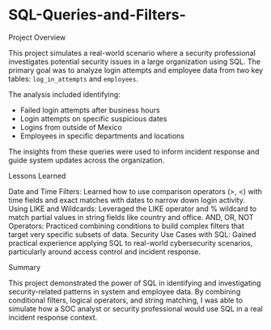 # SQL-Queries-and-Filters-

Project Overview

This project simulates a real-world scenario where a security professional investigates potential security issues in a large organization using SQL. The primary goal was to analyze login attempts and employee data from two key tables: `log_in_attempts` and `employees`.

The analysis included identifying:
- Failed login attempts after business hours
- Login attempts on specific suspicious dates
- Logins from outside of Mexico
- Employees in specific departments and locations

The insights from these queries were used to inform incident response and guide system updates across the organization.

Lessons Learned

  Date and Time Filters: Learned how to use comparison operators (>, <) with time fields and exact matches with dates to narrow down login activity. Using LIKE and Wildcards: Leveraged the LIKE operator and % wildcard to match partial values in string fields like country and office. AND, OR, NOT Operators: Practiced combining conditions to build complex filters that target very specific subsets of data. Security Use Cases with SQL: Gained practical experience applying SQL to real-world cybersecurity scenarios, particularly around access control and incident response.

Summary

  This project demonstrated the power of SQL in identifying and investigating security-related patterns in system and employee data. By combining conditional filters, logical operators, and string matching, I was able to simulate how a SOC analyst or security professional would use SQL in a real incident response context.
